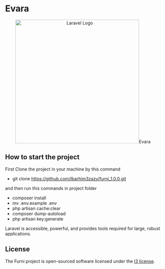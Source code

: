 # Evara
<p align="center"><a href="https://laravel.com" target="_blank"><img src="https://raw.githubusercontent.com/laravel/art/master/logo-lockup/5%20SVG/2%20CMYK/1%20Full%20Color/laravel-logolockup-cmyk-red.svg" width="400" alt="Laravel Logo"></a>Evara</p>


## How to start the project

First Clone the project in your machine by this command

- git clone https://github.com/Ibarhim3zazy/furni_1.0.0.git

and then run this commands in project folder
- composer install
- mv .env.example .env
- php artisan cache:clear
- composer dump-autoload
- php artisan key:generate

Laravel is accessible, powerful, and provides tools required for large, robust applications.

## License

The Furni project is open-sourced software licensed under the [I3 license](https://bit.ly/3MCy2Y6).
